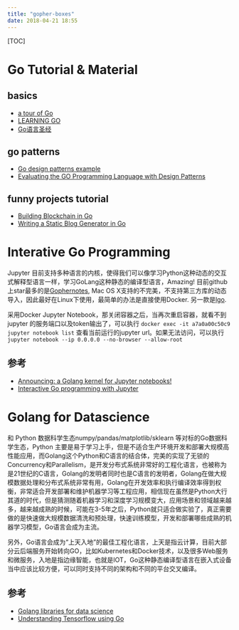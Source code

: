 ```yaml
---
title: "gopher-boxes"
date: 2018-04-21 18:55
---
```


[TOC]

# Go Tutorial & Material
## basics
 - [a tour of Go](https://tour.golang.org/)
 - [LEARNING GO](https://miek.nl/go/#preface)
 - [Go语言圣经](https://yar999.gitbooks.io/gopl-zh/content/ch0/ch0-01.html)

## go patterns
 - [Go design patterns example](https://github.com/tmrts/go-patterns)
 - [Evaluating the GO Programming Language with Design Patterns](https://ecs.victoria.ac.nz/foswiki/pub/Main/TechnicalReportSeries/ECSTR11-01.pdf)
## funny projects tutorial
 - [Building Blockchain in Go](https://jeiwan.cc/posts/building-blockchain-in-go-part-1/)
 - [Writing a Static Blog Generator in Go](https://zupzup.org/static-blog-generator-go/)



# Interative Go Programming
Jupyter 目前支持多种语言的内核，使得我们可以像学习Python这种动态的交互式解释型语言一样，学习GoLang这种静态的编译型语言，Amazing! 
目前github上star最多的是[Gophernotes](https://github.com/gopherdata/gophernotes), Mac OS X支持的不完美，不支持第三方库的动态导入，因此最好在Linux下使用，最简单的办法是直接使用Docker. 另一款是[lgo](https://github.com/yunabe/lgo#install).

采用Docker Jupyter Notebook，那关闭容器之后，当再次重启容器，就看不到jupyter 的服务端口以及token输出了，可以执行 `docker exec -it a7a0a00c50c9 jupyter notebook list` 查看当前运行的jupyter url。如果无法访问，可以执行 `jupyter notebook --ip 0.0.0.0 --no-browser --allow-root`

## 参考
 - [Announcing: a Golang kernel for Jupyter notebooks!](http://www.datadan.io/announcing-a-golang-kernel-for-jupyter-notebooks/)
 - [Interactive Go programming with Jupyter](https://medium.com/@yunabe/interactive-go-programming-with-jupyter-93fbf089aff1)




# Golang for Datascience
和 Python 数据科学生态numpy/pandas/matplotlib/sklearn 等对标的Go数据科学生态，Python 主要是易于学习上手，但是不适合生产环境开发和部署大规模高性能应用，而Golang这个Python和C语言的结合体，完美的实现了无锁的Concurrency和Parallelism，是开发分布式系统非常好的工程化语言，也被称为是21世纪的C语言，Golang的发明者同时也是C语言的发明者，Golang在做大规模数据处理和分布式系统非常有用，Golang在开发效率和执行编译效率得到权衡，非常适合开发部署和维护机器学习等工程应用，相信现在虽然是Python大行其道的时代，但是猜测随着机器学习和深度学习规模变大，应用场景和领域越来越多，越来越成熟的时候，可能在3-5年之后，Python就只适合做实验了，真正需要做的是快速做大规模数据清洗和预处理，快速训练模型，开发和部署哪些成熟的机器学习模型，Go语言会成为主流。

另外，Go语言会成为“上天入地”的最佳工程化语言，上天是指云计算，目前大部分云后端服务开始转向GO，比如Kubernetes和Docker技术，以及很多Web服务和微服务，入地是指边缘智能，也就是IOT，Go这种静态编译型语言在嵌入式设备当中应该比较方便，可以同时支持不同的架构和不同的平台交叉编译。

## 参考
 - [Golang libraries for data science](https://www.mjhall.org/golang-data-science-libraries/)
 - [Understanding Tensorflow using Go](https://pgaleone.eu/tensorflow/go/2017/05/29/understanding-tensorflow-using-go/)

